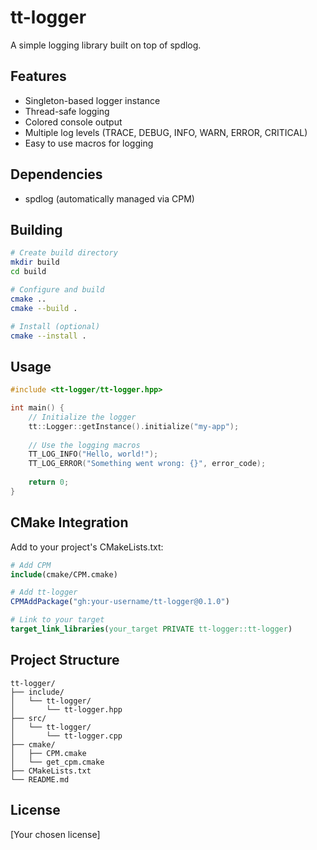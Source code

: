 # tt-logger

A simple logging library built on top of spdlog.

## Features

- Singleton-based logger instance
- Thread-safe logging
- Colored console output
- Multiple log levels (TRACE, DEBUG, INFO, WARN, ERROR, CRITICAL)
- Easy to use macros for logging

## Dependencies

- spdlog (automatically managed via CPM)

## Building

```bash
# Create build directory
mkdir build
cd build

# Configure and build
cmake ..
cmake --build .

# Install (optional)
cmake --install .
```

## Usage

```cpp
#include <tt-logger/tt-logger.hpp>

int main() {
    // Initialize the logger
    tt::Logger::getInstance().initialize("my-app");
    
    // Use the logging macros
    TT_LOG_INFO("Hello, world!");
    TT_LOG_ERROR("Something went wrong: {}", error_code);
    
    return 0;
}
```

## CMake Integration

Add to your project's CMakeLists.txt:

```cmake
# Add CPM
include(cmake/CPM.cmake)

# Add tt-logger
CPMAddPackage("gh:your-username/tt-logger@0.1.0")

# Link to your target
target_link_libraries(your_target PRIVATE tt-logger::tt-logger)
```

## Project Structure

```
tt-logger/
├── include/
│   └── tt-logger/
│       └── tt-logger.hpp
├── src/
│   └── tt-logger/
│       └── tt-logger.cpp
├── cmake/
│   ├── CPM.cmake
│   └── get_cpm.cmake
├── CMakeLists.txt
└── README.md
```

## License

[Your chosen license]
